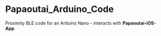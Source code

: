 # Papaoutai_Arduino_Code
Proximity BLE code for an Arduino Nano - interacts with **Papaoutai-iOS-App**.
